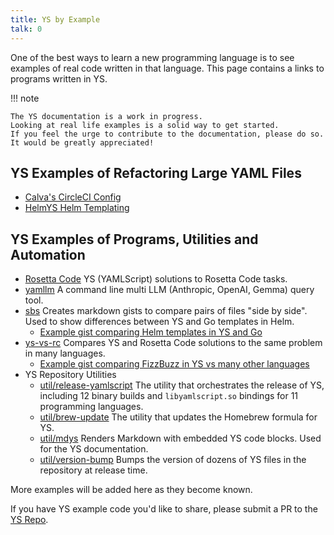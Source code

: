 ```yaml
---
title: YS by Example
talk: 0
---
```


One of the best ways to learn a new programming language is to see examples of
real code written in that language.
This page contains a links to programs written in YS.

!!! note

    The YS documentation is a work in progress.
    Looking at real life examples is a solid way to get started.
    If you feel the urge to contribute to the documentation, please do so.
    It would be greatly appreciated!

## YS Examples of Refactoring Large YAML Files

* [Calva's CircleCI Config](
  https://github.com/BetterThanTomorrow/calva/tree/published/.circleci#circleci-configyml)
* [HelmYS Helm Templating](
  https://github.com/kubeys/helmys?tab=readme-ov-file#helmys)


## YS Examples of Programs, Utilities and Automation

* [Rosetta Code](https://rosettacode.org/wiki/Category:YAMLScript)
  YS (YAMLScript) solutions to Rosetta Code tasks.
* [yamllm](https://github.com/yaml/yamllm/blob/main/bin/yamllm.ys)
  A command line multi LLM (Anthropic, OpenAI, Gemma) query tool.
* [sbs](https://github.com/ingydotnet/sbs/blob/main/bin/sbs)
  Creates markdown gists to compare pairs of files "side by side".
  Used to show differences between YS and Go templates in Helm.
  * [Example gist comparing Helm templates in YS and Go](
    https://gist.github.com/ingydotnet/ff0638edf1bcb53c45161dce2d777f74)
* [ys-vs-rc](
  https://github.com/ingydotnet/yamlscript-vs-rosetta/blob/main/bin/ys-vs-rc)
  Compares YS and Rosetta Code solutions to the same problem in many languages.
  * [Example gist comparing FizzBuzz in YS vs many other languages](
    https://gist.github.com/ingydotnet/9ece4af186c6a6dcfd589c446dab9b38)
* YS Repository Utilities
  * [util/release-yamlscript](
    https://github.com/yaml/yamlscript/blob/main/util/release-yamlscript)
    The utility that orchestrates the release of YS, including 12 binary builds
    and `libyamlscript.so` bindings for 11 programming languages.
  * [util/brew-update](
    https://github.com/yaml/yamlscript/blob/main/util/brew-update)
    The utility that updates the Homebrew formula for YS.
  * [util/mdys](
    https://github.com/yaml/yamlscript/blob/main/util/mdys)
    Renders Markdown with embedded YS code blocks.
    Used for the YS documentation.
  * [util/version-bump](
    https://github.com/yaml/yamlscript/blob/main/util/version-bump)
    Bumps the version of dozens of YS files in the repository at
    release time.


More examples will be added here as they become known.

If you have YS example code you'd like to share, please submit a PR to the
[YS Repo](https://github.com/yaml/yamlscript).
